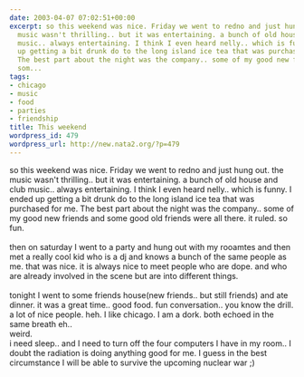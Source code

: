 ```yaml
---
date: 2003-04-07 07:02:51+00:00
excerpt: so this weekend was nice. Friday we went to redno and just hung out. the
  music wasn't thrilling.. but it was entertaining. a bunch of old house and club
  music.. always entertaining. I think I even heard nelly.. which is funny. I ended
  up getting a bit drunk do to the long island ice tea that was purchased for me.
  The best part about the night was the company.. some of my good new friends and
  som...
tags:
- chicago
- music
- food
- parties
- friendship
title: This weekend
wordpress_id: 479
wordpress_url: http://new.nata2.org/?p=479
---
```


so this weekend was nice. Friday we went to redno and just hung out. the music wasn't thrilling.. but it was entertaining. a bunch of old house and club music.. always entertaining. I think I even heard nelly.. which is funny. I ended up getting a bit drunk do to the long island ice tea that was purchased for me. The best part about the night was the company.. some of my good new friends and some good old friends were all there. it ruled. so fun. <br/><br/>then on saturday I went to a party and hung out with my rooamtes and then met a really cool kid who is a dj and knows a bunch of the same people as me. that was nice. it is always nice to meet people who are dope. and who are already involved in the scene but are into different things. <br/><br/>tonight I went to some friends house(new friends.. but still friends) and ate dinner. it was a great time.. good food. fun conversation.. you know the drill. a lot of nice people. heh. I like chicago. I am a dork. both echoed in the same breath eh.. <br/>
weird.<br/>
i need sleep.. and I need to turn off the four computers I have in my room..  I doubt the radiation is doing anything good for me. I guess in the best circumstance I will be able to survive the upcoming nuclear war ;)